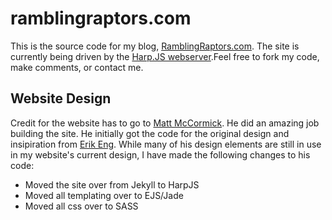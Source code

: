 # ramblingraptors.com
This is the source code for my blog, [RamblingRaptors.com](http://www.ramblingraptors.com). The site is currently being driven by the [Harp.JS webserver](http://www.harpjs.org).Feel free to fork my code, make comments, or contact me.

## Website Design
Credit for the website has to go to [Matt McCormick](www.mbmccormick.com). He did an amazing job building the site. He initially got the code for the original design and insipiration from [Erik Eng](http://erikeng.se/). While many of his design elements are still in use in my website's current design, I have made the following changes to his code:

* Moved the site over from Jekyll to HarpJS
* Moved all templating over to EJS/Jade
* Moved all css over to SASS


